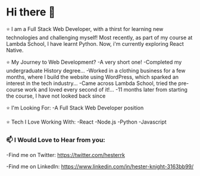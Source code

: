 # Hi there 👋



⭐ I am a Full Stack Web Developer, with a thirst for learning new technologies and challenging myself!
Most recently, as part of my course at Lambda School, I have learnt Python. Now, i'm currently exploring React Native. 

⭐ My Journey to Web Development?
-A very short one!
-Completed my undergraduate History degree...
-Worked in a clothing business for a few months, where I build the website using WordPress, which sparked an interest in the tech industry...
-Came across Lambda School, tried the pre-course work and loved every second of it!...
-11 months later from starting the course, I have not looked back since


⭐ I'm Looking For:
-A Full Stack Web Developer position

⭐ Tech I Love Working With:
-React
-Node.js
-Python
-Javascript


### 📫 I Would Love to Hear from you: 
-Find me on Twitter: https://twitter.com/hesterrk

-Find me on LinkedIn: https://www.linkedin.com/in/hester-knight-3163bb99/





